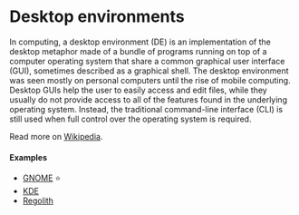 # Desktop environments

In computing, a desktop environment (DE) is an implementation of the desktop metaphor made of a bundle of programs running on top of a computer operating system that share a common graphical user interface (GUI), sometimes described as a graphical shell. The desktop environment was seen mostly on personal computers until the rise of mobile computing. Desktop GUIs help the user to easily access and edit files, while they usually do not provide access to all of the features found in the underlying operating system. Instead, the traditional command-line interface (CLI) is still used when full control over the operating system is required.

Read more on [Wikipedia](https://en.wikipedia.org/wiki/Desktop_environment).

#### Examples
- [GNOME](gnome.md) ⭐
- [KDE](https://kde.org)
- [Regolith](https://regolith-desktop.com)
